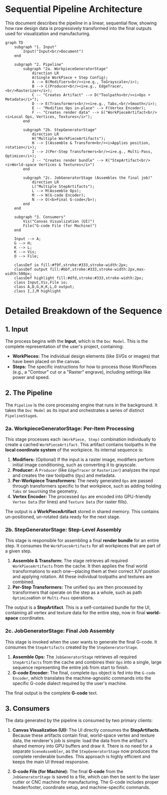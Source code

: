 # **Sequential Pipeline Architecture**

This document describes the pipeline in a linear, sequential flow, showing how
raw design data is progressively transformed into the final outputs used for
visualization and manufacturing.

```mermaid
graph TD
    subgraph "1. Input"
        Input("Input<br/>Document")
    end

    subgraph "2. Pipeline"
        subgraph "2a. WorkpieceGeneratorStage"
            direction LR
            A(Single WorkPiece + Step Config);
            A --> B(Modifiers<br/><i>e.g., ToGrayscale</i>);
            B --> C(Producer<br/><i>e.g., EdgeTracer,<br/>Rasterizer</i>);
            C -- "Creates Artifact" --> D("Toolpaths<br/><i>Ops + Metadata</i>");
            D --> E(Transformers<br/><i>e.g., Tabs,<br/>Smooth</i>);
            E -- "Modifies Ops in-place" --> F(Vertex Encoder);
            F -- "Creates render data" --> G("WorkPieceArtifact<br/><i>Local Ops, Vertices, Textures</i>");
        end
        
        subgraph "2b. StepGeneratorStage"
            direction LR
            H("Multiple WorkPieceArtifacts");
            H --> I(Assemble & Transform<br/><i>Applies position, rotation</i>);
            I --> J(Per-Step Transformers<br/><i>e.g., Multi-Pass, Optimize</i>);
            J -- "Creates render bundle" --> K("StepArtifact<br/><i>World-space Vertices & Textures</i>")
        end

        subgraph "2c. JobGeneratorStage (Assembles the final job)"
            direction LR
            L("Multiple StepArtifacts");
            L --> M(Assemble Ops);
            M --> N(G-code Encoder);
            N --> O(<b>Final G-code</b>);
        end
    end

    subgraph "3. Consumers"
        Vis("Canvas Visualization (UI)")
        File("G-code File (for Machine)")
    end

    Input --> A;
    G --> H;
    K --> L;
    K --> Vis;
    O --> File;

    classDef io fill:#f9f,stroke:#333,stroke-width:2px;
    classDef output fill:#bbf,stroke:#333,stroke-width:2px,max-width:500px;
    classDef highlight fill:#dfd,stroke:#333,stroke-width:2px;
    class Input,Vis,File io;
    class A,D,G,H,K,L,O output;
    class I,J,M highlight
```

# **Detailed Breakdown of the Sequence**

## **1. Input**

The process begins with the **Input**, which is the `Doc Model`. This is the
complete representation of the user's project, containing:

- **WorkPieces:** The individual design elements (like SVGs or images) that
  have been placed on the canvas.
- **Steps:** The specific instructions for how to process those WorkPieces
  (e.g., a "Contour" cut or a "Raster" engrave), including settings like
  power and speed.

## **2. The Pipeline**

The `Pipeline` is the core processing engine that runs in the background.
It takes the `Doc Model` as its input and orchestrates a series of distinct
`PipelineStage`s.

### **2a. WorkpieceGeneratorStage: Per-Item Processing**

This stage processes each `(WorkPiece, Step)` combination individually to
create a cached `WorkPieceArtifact`. This artifact contains toolpaths in the
**local coordinate system** of the workpiece. Its internal sequence is:

1.  **Modifiers:** (Optional) If the input is a raster image, modifiers
    perform initial image conditioning, such as converting it to grayscale.
2.  **Producer:** A `Producer` (like `EdgeTracer` or `Rasterizer`) analyzes
    the input and creates the raw toolpaths (`Ops`) and metadata.
3.  **Per-Workpiece Transformers:** The newly generated `Ops` are passed
    through transformers specific to that workpiece, such as adding
    holding `Tabs` or `Smooth`ing the geometry.
4.  **Vertex Encoder:** The processed `Ops` are encoded into GPU-friendly
    `Vertex Data` (for lines) and `Texture Data` (for raster fills).

The output is a **WorkPieceArtifact** stored in shared memory. This contains
un-positioned, un-rotated data ready for the next stage.

### **2b. StepGeneratorStage: Step-Level Assembly**

This stage is responsible for assembling a final **render bundle** for an
entire step. It consumes the `WorkPieceArtifacts` for all workpieces that
are part of a given step.

1.  **Assemble & Transform:** The stage retrieves all required
    `WorkPieceArtifacts` from the cache. It then applies the final world
    transformations to each one—placing them at their correct X/Y position
    and applying rotation. All these individual toolpaths and textures are
    combined.
2.  **Per-Step Transformers:** The unified `Ops` are then processed
    by transformers that operate on the step as a whole, such as path
    `Optimize`ation or `Multi-Pass` operations.

The output is a **StepArtifact**. This is a self-contained bundle for the
UI, containing all vertex and texture data for the entire step, now in
final **world-space** coordinates.

### **2c. JobGeneratorStage: Final Job Assembly**

This stage is invoked when the user wants to generate the final G-code. It
consumes the `StepArtifacts` created by the `StepGeneratorStage`.

1.  **Assemble Ops:** The `JobGeneratorStage` retrieves all required
    `StepArtifacts` from the cache and combines their `Ops` into a single,
    large sequence representing the entire job from start to finish.
2.  **G-code Encoder:** The final, complete `Ops` object is fed into the
    `G-code Encoder`, which translates the machine-agnostic commands
    into the specific G-code dialect required by the user's machine.

The final output is the complete **G-code** text.

## **3. Consumers**

The data generated by the pipeline is consumed by two primary clients:

1.  **Canvas Visualization (UI):** The UI directly consumes the
    **StepArtifacts**. Because these artifacts contain final, world-space
    vertex and texture data, the renderer's job is simple: load the data from
    the artifact's shared memory into GPU buffers and draw it. There is no
    need for a separate `SceneAssembler`, as the `StepGeneratorStage` now
    produces the complete renderable bundles. This approach is highly
    efficient and keeps the main UI thread responsive.

2.  **G-code File (for Machine):** The final **G-code** from the
    `JobGeneratorStage` is saved to a file, which can then be sent to the
    laser cutter or CNC machine for manufacturing. The G-code includes proper
    header/footer, coordinate setup, and machine-specific commands.